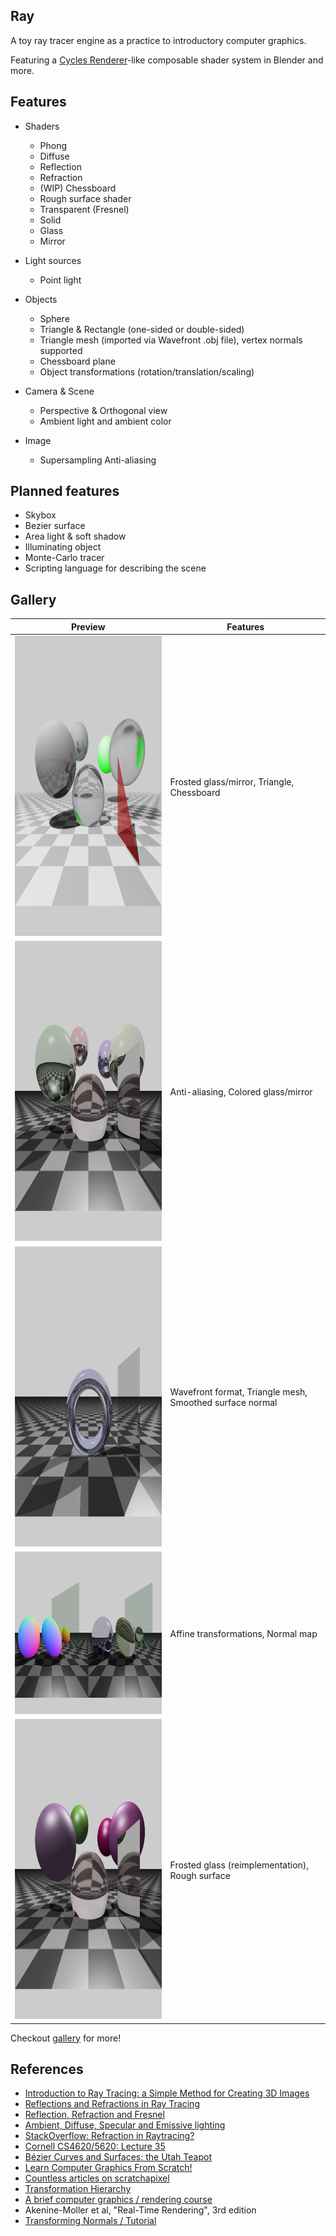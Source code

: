 ## Ray

A toy ray tracer engine as a practice to introductory computer graphics.

Featuring a [Cycles Renderer](https://docs.blender.org/manual/en/latest/render/cycles/)-like composable shader system in Blender and more.

## Features

- Shaders
  - Phong
  - Diffuse
  - Reflection
  - Refraction
  - (WIP) Chessboard
  - Rough surface shader
  - Transparent (Fresnel)
  - Solid
  - Glass
  - Mirror

- Light sources
  - Point light

- Objects
  - Sphere
  - Triangle & Rectangle (one-sided or double-sided)
  - Triangle mesh (imported via Wavefront .obj file), vertex normals supported
  - Chessboard plane
  - Object transformations (rotation/translation/scaling)

- Camera & Scene
  - Perspective & Orthogonal view
  - Ambient light and ambient color

- Image
  - Supersampling Anti-aliasing

## Planned features

- Skybox
- Bezier surface
- Area light & soft shadow
- Illuminating object
- Monte-Carlo tracer
- Scripting language for describing the scene
  
## Gallery

Preview | Features
------------ | -------------
<img src="https://raw.githubusercontent.com/shouya/ray/master/gallery/triangle.png" width="480" height="480"> | Frosted glass/mirror, Triangle, Chessboard
<img src="https://raw.githubusercontent.com/shouya/ray/master/gallery/anti-aliasing.png" width="480" height="480"> | Anti-aliasing, Colored glass/mirror
<img src="https://raw.githubusercontent.com/shouya/ray/master/gallery/vertex-normal.png" width="480" height="480"> | Wavefront format, Triangle mesh, Smoothed surface normal
<img src="https://raw.githubusercontent.com/shouya/ray/master/gallery/transform.png" width="480" height="260"> | Affine transformations, Normal map
<img src="https://raw.githubusercontent.com/shouya/ray/master/gallery/frosted-glass.png" width="480" height="480"> | Frosted glass (reimplementation), Rough surface

Checkout [gallery](https://github.com/shouya/ray/tree/master/gallery) for more!

## References

- [Introduction to Ray Tracing: a Simple Method for Creating 3D Images](https://www.scratchapixel.com/lessons/3d-basic-rendering/introduction-to-ray-tracing/how-does-it-work)
- [Reflections and Refractions in Ray Tracing](https://graphics.stanford.edu/courses/cs148-10-summer/docs/2006--degreve--reflection_refraction.pdf)
- [Reflection, Refraction and Fresnel](http://www.scratchapixel.com/lessons/3d-basic-rendering/introduction-to-shading/reflection-refraction-fresnel)
- [Ambient, Diffuse, Specular and Emissive lighting](https://bassemtodary.wordpress.com/2013/04/13/ambient-diffuse-specular-and-emissive-lighting/)
- [StackOverflow: Refraction in Raytracing?](https://stackoverflow.com/questions/26087106/refraction-in-raytracing)
- [Cornell CS4620/5620: Lecture 35](http://www.cs.cornell.edu/courses/cs4620/2012fa/lectures/35raytracing.pdf)
- [Bézier Curves and Surfaces: the Utah Teapot](https://www.scratchapixel.com/lessons/advanced-rendering/bezier-curve-rendering-utah-teapot/bezier-surface)
- [Learn Computer Graphics From Scratch!](https://www.scratchapixel.com/index.php?redirect)
- [Countless articles on scratchapixel](https://www.scratchapixel.com)
- [Transformation Hierarchy](http://groups.csail.mit.edu/graphics/classes/6.837/F03/lectures/05_transformation_hierarchy.ppt)
- [A brief computer graphics / rendering course](https://github.com/ssloy/tinyraytracer)
- Akenine-Moller et al, "Real-Time Rendering", 3rd edition
- [Transforming Normals / Tutorial](http://www.unknownroad.com/rtfm/graphics/rt_normals.html)
